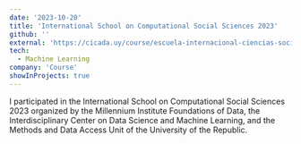```yaml
---
date: '2023-10-20'
title: 'International School on Computational Social Sciences 2023'
github: ''
external: 'https://cicada.uy/course/escuela-internacional-ciencias-sociales-computacionales-2023/'
tech:
  - Machine Learning
company: 'Course'
showInProjects: true
---
```


 I participated in the International School on Computational Social Sciences 2023 organized by the Millennium Institute Foundations of Data, the Interdisciplinary Center on Data Science and Machine Learning, and the Methods and Data Access Unit of the University of the Republic.
